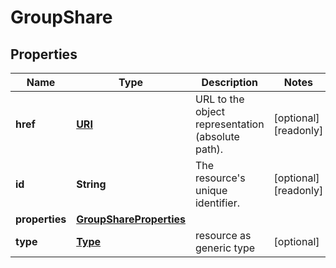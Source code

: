 

# GroupShare

## Properties

| Name | Type | Description | Notes |
| ------------ | ------------- | ------------- | ------------- |
| **href** | [**URI**](URI.md) | URL to the object representation (absolute path). |  [optional] [readonly] |
| **id** | **String** | The resource&#39;s unique identifier. |  [optional] [readonly] |
| **properties** | [**GroupShareProperties**](GroupShareProperties.md) |  |  |
| **type** | [**Type**](Type.md) | resource as generic type |  [optional] |



